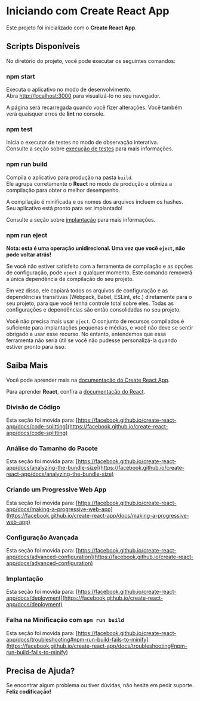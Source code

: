 # **Iniciando com Create React App**

Este projeto foi inicializado com o **Create React App**.

## **Scripts Disponíveis**

No diretório do projeto, você pode executar os seguintes comandos:

### **npm start**
Executa o aplicativo no modo de desenvolvimento.\
Abra [http://localhost:3000](http://localhost:3000) para visualizá-lo no seu navegador.

A página será recarregada quando você fizer alterações. Você também verá quaisquer erros de **lint** no console.

### **npm test**
Inicia o executor de testes no modo de observação interativa.\
Consulte a seção sobre [execução de testes](https://facebook.github.io/create-react-app/docs/running-tests) para mais informações.

### **npm run build**
Compila o aplicativo para produção na pasta `build`.\
Ele agrupa corretamente o **React** no modo de produção e otimiza a compilação para obter o melhor desempenho.

A compilação é minificada e os nomes dos arquivos incluem os hashes.\
Seu aplicativo está pronto para ser implantado!

Consulte a seção sobre [implantação](https://facebook.github.io/create-react-app/docs/deployment) para mais informações.

### **npm run eject**
**Nota: esta é uma operação unidirecional. Uma vez que você `eject`, não pode voltar atrás!**

Se você não estiver satisfeito com a ferramenta de compilação e as opções de configuração, pode `eject` a qualquer momento. Este comando removerá a única dependência de compilação do seu projeto.

Em vez disso, ele copiará todos os arquivos de configuração e as dependências transitivas (Webpack, Babel, ESLint, etc.) diretamente para o seu projeto, para que você tenha controle total sobre eles. Todas as configurações e dependências são então consolidadas no seu projeto.

Você não precisa mais usar `eject`. O conjunto de recursos compilados é suficiente para implantações pequenas e médias, e você não deve se sentir obrigado a usar esse recurso. No entanto, entendemos que essa ferramenta não seria útil se você não pudesse personalizá-la quando estiver pronto para isso.

## **Saiba Mais**

Você pode aprender mais na [documentação do Create React App](https://facebook.github.io/create-react-app/docs/getting-started).

Para aprender **React**, confira a [documentação do React](https://reactjs.org/).

### **Divisão de Código**
Esta seção foi movida para: [https://facebook.github.io/create-react-app/docs/code-splitting](https://facebook.github.io/create-react-app/docs/code-splitting)

### **Análise do Tamanho do Pacote**
Esta seção foi movida para: [https://facebook.github.io/create-react-app/docs/analyzing-the-bundle-size](https://facebook.github.io/create-react-app/docs/analyzing-the-bundle-size)

### **Criando um Progressive Web App**
Esta seção foi movida para: [https://facebook.github.io/create-react-app/docs/making-a-progressive-web-app](https://facebook.github.io/create-react-app/docs/making-a-progressive-web-app)

### **Configuração Avançada**
Esta seção foi movida para: [https://facebook.github.io/create-react-app/docs/advanced-configuration](https://facebook.github.io/create-react-app/docs/advanced-configuration)

### **Implantação**
Esta seção foi movida para: [https://facebook.github.io/create-react-app/docs/deployment](https://facebook.github.io/create-react-app/docs/deployment)

### **Falha na Minificação com `npm run build`**
Esta seção foi movida para: [https://facebook.github.io/create-react-app/docs/troubleshooting#npm-run-build-fails-to-minify](https://facebook.github.io/create-react-app/docs/troubleshooting#npm-run-build-fails-to-minify)

## **Precisa de Ajuda?**
Se encontrar algum problema ou tiver dúvidas, não hesite em pedir suporte. **Feliz codificação!**
